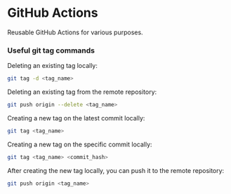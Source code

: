 # GitHub Actions
Reusable GitHub Actions for various purposes.

### Useful git tag commands
Deleting an existing tag locally:
```bash
git tag -d <tag_name>
```

Deleting an existing tag from the remote repository:
```bash
git push origin --delete <tag_name>
```

Creating a new tag on the latest commit locally:
```bash
git tag <tag_name>
```

Creating a new tag on the specific commit locally:
```bash
git tag <tag_name> <commit_hash>
```

After creating the new tag locally, you can push it to the remote repository:
```bash
git push origin <tag_name>
```

